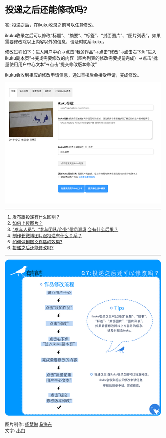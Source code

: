 # 投递之后还能修改吗?



答: 投递之后，在ikuku收录之前可以任意修改。
   
ikuku收录之后可以修改“标题”、“摘要”、“标签”、“封面图片”、“图片列表”，如果需要修改除以上内容以外的信息，请及时联系ikuku。
   
修改过程如下：进入用户中心→点击“我的作品”→点击“修改”→点击右下角“进入ikuku副本页”→完成需要修改的内容（图片列表的修改需要提前完成）→点击“批量使用用户中心文本”→点击“提交修改版本修改”
   
ikuku会收到相应的修改申请信息，通过审核后会接受申请，完成修改。

![参与人员及团队按钮](images/modify.png)

------
1. [发布跟投递有什么区别？](101-1.md)
1. [如何上传图片？](101-2.md)
1. [“参与人员”、“参与团队/企业”信息漏填,会有什么后果？](101-3.md)
1. [制作长微博图片跟投递有什么关系？](101-4.md) 
1. [如何做到图文穿插的效果?](101-5.md)
1. [投递之后还能修改吗?](101-6.md)

------

![02](images/101/09.jpg)

图片制作: [杨慧琳](http://www.ikuku.cn/name/9675) [马海东](http://www.ikuku.cn/user/1510)   
文字: [小门](http://www.ikuku.cn/user/xiaomen) 